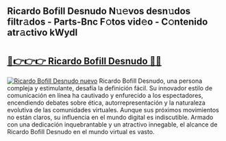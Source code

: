 ## Ricardo Bofill Desnudo N𝚞𝚎vos desn𝚞dos filtr𝚊dos - Parts-Bnc F𝚘tos vid𝚎o - C𝚘ntenido atr𝚊ctivo kWydl

# <h2><a href="http://mbc7m9.tromn.icu/?c=Ricardo+Bofill+Desnudo">🔗👉👉👉 Ricardo Bofill Desnudo 🔗🔗</a></h2>

[![Ricardo Bofill Desnudo nuevo](https://i.imgur.com/pEAQMta.gif)](http://mbc7m9.tromn.icu/?c=Ricardo+Bofill+Desnudo)
Ricardo Bofill Desnudo, una persona compleja y estimulante, desafía la definición fácil. Su innovador estilo de comunicación en línea ha cautivado y enfurecido a los espectadores, encendiendo debates sobre ética, autorrepresentación y la naturaleza evolutiva de las comunidades virtuales. Aunque sus próximos movimientos no están claros, su influencia en el mundo digital es indiscutible. Armado con una dedicación inquebrantable y un atractivo innegable, el alcance de Ricardo Bofill Desnudo en el mundo virtual es vasto.

